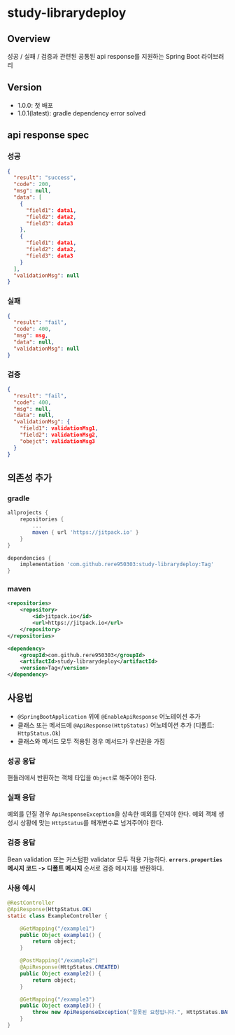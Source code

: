 # study-librarydeploy
## Overview
성공 / 실패 / 검증과 관련된 공통된 api response를 지원하는 Spring Boot 라이브러리

## Version
- 1.0.0: 첫 배포
- 1.0.1(latest): gradle dependency error solved

## api response spec
### 성공
```json
{
  "result": "success",
  "code": 200,
  "msg": null,
  "data": [
    {
      "field1": data1,
      "field2": data2,
      "field3": data3
    },
    {
      "field1": data1,
      "field2": data2,
      "field3": data3
    }
  ],
  "validationMsg": null
}
```

### 실패
```json
{
  "result": "fail",
  "code": 400,
  "msg": msg,
  "data": null,
  "validationMsg": null
}
```

### 검증
```json
{
  "result": "fail",
  "code": 400,
  "msg": null,
  "data": null,
  "validationMsg": {
    "field1": validationMsg1,
    "field2": validationMsg2,
    "obejct": validationMsg3
  }
}
```

## 의존성 추가
### gradle
```groovy
allprojects {
	repositories {
		...
		maven { url 'https://jitpack.io' }
	}
}

dependencies {
	implementation 'com.github.rere950303:study-librarydeploy:Tag'
}
```

### maven
```xml
<repositories>
	<repository>
		<id>jitpack.io</id>
		<url>https://jitpack.io</url>
	</repository>
</repositories>

<dependency>
	<groupId>com.github.rere950303</groupId>
	<artifactId>study-librarydeploy</artifactId>
	<version>Tag</version>
</dependency>
```

## 사용법
- `@SpringBootApplication` 위에 `@EnableApiResponse` 어노테이션 추가
- 클래스 또는 메서드에 `@ApiResponse(HttpStatus)` 어노테이션 추가 (디폴트: `HttpStatus.Ok`)
- 클래스와 메서드 모두 적용된 경우 메서드가 우선권을 가짐

### 성공 응답
핸들러에서 반환하는 객체 타입을 `Object`로 해주어야 한다.

### 실패 응답
예외를 던질 경우 `ApiResponseException`을 상속한 예외를 던져야 한다. 예외 객체 생성시 상황에 맞는 `HttpStatus`를 매개변수로 넘겨주어야 한다.

### 검증 응답
Bean validation 또는 커스텀한 validator 모두 적용 가능하다. **`errors.properties` 메시지 코드 -> 디폴트 메시지** 순서로 검증 메시지를 반환하다.

### 사용 예시
```java
@RestController
@ApiResponse(HttpStatus.OK)
static class ExampleController {

    @GetMapping("/example1")
    public Object example1() {
        return object;
    }

    @PostMapping("/example2")
    @ApiResponse(HttpStatus.CREATED)
    public Object example2() {
        return object;
    }

    @GetMapping("/example3")
    public Object example3() {
        throw new ApiResponseException("잘못된 요청입니다.", HttpStatus.BAD_REQUEST);
    }
}
```
